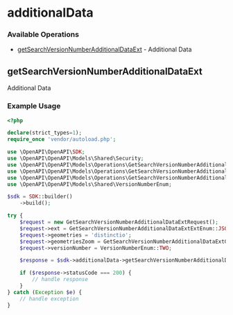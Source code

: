 # additionalData

### Available Operations

* [getSearchVersionNumberAdditionalDataExt](#getsearchversionnumberadditionaldataext) - Additional Data

## getSearchVersionNumberAdditionalDataExt

Additional Data

### Example Usage

```php
<?php

declare(strict_types=1);
require_once 'vendor/autoload.php';

use \OpenAPI\OpenAPI\SDK;
use \OpenAPI\OpenAPI\Models\Shared\Security;
use \OpenAPI\OpenAPI\Models\Operations\GetSearchVersionNumberAdditionalDataExtRequest;
use \OpenAPI\OpenAPI\Models\Operations\GetSearchVersionNumberAdditionalDataExtExtEnum;
use \OpenAPI\OpenAPI\Models\Operations\GetSearchVersionNumberAdditionalDataExtGeometriesZoomEnum;
use \OpenAPI\OpenAPI\Models\Shared\VersionNumberEnum;

$sdk = SDK::builder()
    ->build();

try {
    $request = new GetSearchVersionNumberAdditionalDataExtRequest();
    $request->ext = GetSearchVersionNumberAdditionalDataExtExtEnum::JSON;
    $request->geometries = 'distinctio';
    $request->geometriesZoom = GetSearchVersionNumberAdditionalDataExtGeometriesZoomEnum::NINETEEN;
    $request->versionNumber = VersionNumberEnum::TWO;

    $response = $sdk->additionalData->getSearchVersionNumberAdditionalDataExt($request);

    if ($response->statusCode === 200) {
        // handle response
    }
} catch (Exception $e) {
    // handle exception
}
```

